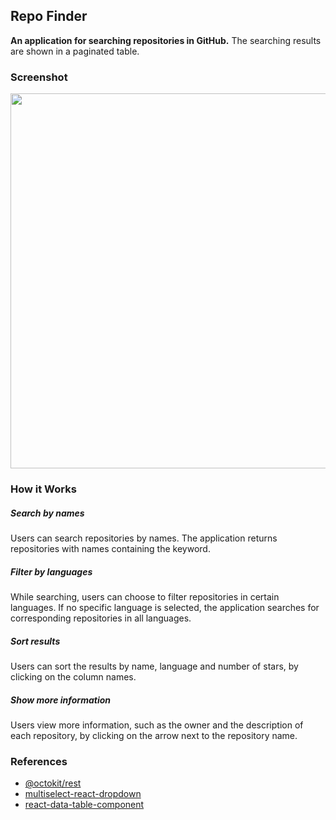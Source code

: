 ## Repo Finder
**An application for searching repositories in GitHub.** The searching results are shown in a paginated table.

### Screenshot
<p align="center">
  <img src="https://raw.githubusercontent.com/kanapki/repo-finder/master/screenshots/screenshot1.png" width="600">
</p>

### How it Works
##### Search by names
Users can search repositories by names. The application returns repositories with names containing the keyword.

##### Filter by languages
While searching, users can choose to filter repositories in certain languages. If no specific language is selected, the application searches for corresponding repositories in all languages.

##### Sort results
Users can sort the results by name, language and number of stars, by clicking on the column names.

##### Show more information
Users view more information, such as the owner and the description of each repository, by clicking on the arrow next to the repository name.

### References
- [@octokit/rest](https://octokit.github.io/rest.js/v18)
- [multiselect-react-dropdown](https://github.com/srigar/multiselect-react-dropdown)
- [react-data-table-component](https://github.com/jbetancur/react-data-table-component)
